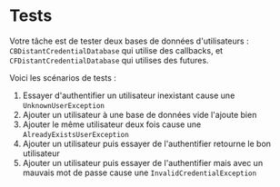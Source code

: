 # Tests

Votre tâche est de tester deux bases de données d'utilisateurs :
`CBDistantCredentialDatabase` qui utilise des callbacks,
et `CFDistantCredentialDatabase` qui utilises des futures.

Voici les scénarios de tests :

1. Essayer d'authentifier un utilisateur inexistant cause une `UnknownUserException`
2. Ajouter un utilisateur à une base de données vide l'ajoute bien
3. Ajouter le même utilisateur deux fois cause une `AlreadyExistsUserException`
4. Ajouter un utilisateur puis essayer de l'authentifier retourne le bon utilisateur
5. Ajouter un utilisateur puis essayer de l'authentifier mais avec un mauvais mot de passe cause une `InvalidCredentialException`
